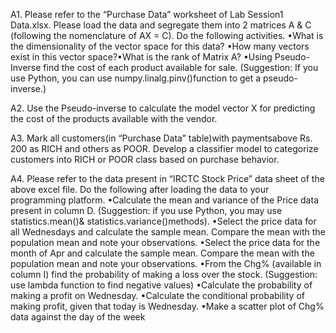 A1. 
Please refer to the “Purchase Data” worksheet of Lab Session1 Data.xlsx.
Please load the data and segregate them into 2 matrices A & C (following the nomenclature of AX = C). 
Do the following activities.
•What is the dimensionality of the vector space for this data?
•How many vectors exist in this vector space?•What is the rank of Matrix A?
•Using Pseudo-Inverse find the cost of each product available for sale. (Suggestion: If you use Python, you can use numpy.linalg.pinv()function to get a pseudo-inverse.)

A2.
Use the Pseudo-inverse to calculate the model vector X for predicting the cost of the products available with the vendor.

A3. 
Mark all customers(in “Purchase Data” table)with paymentsabove Rs. 200 as RICH and others as POOR. 
Develop a classifier model to categorize customers into RICH or POOR class based on purchase behavior.

A4.
Please refer to the data present in “IRCTC Stock Price” data sheet of the above excel file. 
Do the following after loading the data to your programming platform.
•Calculate the mean and variance of the Price data present in column D. (Suggestion: if you use Python, you may use statistics.mean()& statistics.variance()methods).
•Select the price data for all Wednesdays and calculate the sample mean. Compare the mean with the population mean and note your observations.
•Select the price data for the month of Apr and calculate the sample mean. Compare the mean with the population mean and note your observations.
•From the Chg% (available in column I) find the probability of making a loss over the stock. (Suggestion: use lambda function to find negative values)
•Calculate the probability of making a profit on Wednesday.
•Calculate the conditional probability of making profit, given that today is Wednesday.
•Make a scatter plot of Chg% data against the day of the week
